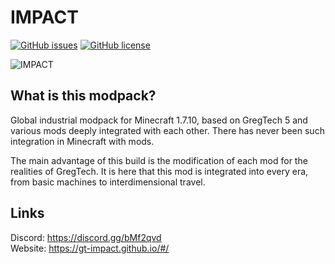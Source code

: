 # IMPACT

[![GitHub issues](https://img.shields.io/github/issues/GT-IMPACT/IMPACT-MODPACK?style=flat-square)](https://github.com/GT-IMPACT/IMPACT-MODPACK/issues) [![GitHub license](https://img.shields.io/github/license/GT-IMPACT/IMPACT-MODPACK?style=flat-square)](https://github.com/GT-IMPACT/IMPACT-MODPACK/blob/Release/LICENSE)

![IMPACT](https://github.com/GT-IMPACT/IMPACT-MODPACK/blob/Release/IMPACT_GIT.png)

## What is this modpack?

Global industrial modpack for Minecraft 1.7.10, based on GregTech 5 and various mods deeply integrated with each other. There has never been such integration in Minecraft with mods.

The main advantage of this build is the modification of each mod for the realities of GregTech. It is here that this mod is integrated into every era, from basic machines to interdimensional travel.

## Links

Discord: https://discord.gg/bMf2qvd<BR>
Website: https://gt-impact.github.io/#/<BR>
